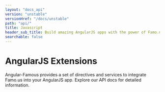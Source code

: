 ```yaml
---
layout: "docs_api"
version: "unstable"
versionHref: "/docs/unstable"
path: "api/"
title: Javascript
header_sub_title: Build amazing AngularJS apps with the power of Famo.us
searchable: false
---
```


# AngularJS Extensions

Angular-Famous provides a set of directives and services to integrate Famo.us into your AngularJS app.
Explore our API docs for detailed information.
